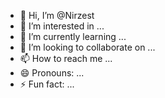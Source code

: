 - 👋 Hi, I’m @Nirzest
- 👀 I’m interested in ...
- 🌱 I’m currently learning ...
- 💞️ I’m looking to collaborate on ...
- 📫 How to reach me ...
- 😄 Pronouns: ...
- ⚡ Fun fact: ...

<!---
Nirzest/Nirzest is a ✨ special ✨ repository because its `README.md` (this file) appears on your GitHub profile.
You can click the Preview link to take a look at your changes.
--->
